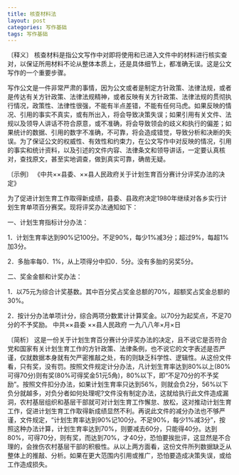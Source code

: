```yaml
---
title: 核查材料法
layout: post
categories: 写作基础
tags: 写作基础
---
```


〔释义〕 核查材料是指公文写作中对即将使用和已进入文件中的材料进行核实查对，以保证所用材料不论从整体本质上，还是具体细节上，都准确无误。这是公文写作的一个重要步骤。

写作公文是一件非常严肃的事情，因为公文或者是制定方针政策、法律法规，或者是传达有关方针政策、法律法规精神，或者反映有关方针政策、法律法规的贯彻执行情况，政策性、法律性很强，不能有半点差错，不能有任何马虎。如果反映的情况、引用的事实不真实，或有所出入，将会导致决策失误；如果引用有关文件、法规以及领导人讲话不符合原意，或不准确，将会导致领会的歧义和执行的偏差；如果统计的数据、引用的数字不准确，不可靠，将会造成错觉，导致分析和决断的失误。为了保证公文的权威性、有效性和约束力，在公文写作中对反映的情况，引用的事实和统计资料，以及引述的文件内容、法律条文和领导讲话，一定要认真核对，查找原文，甚至实地调查，做到真实可靠，确凿无疑。

〔示例〕 《中共××县委、××县人民政府关于计划生育百分赛计分评奖办法的决定》

为了促进计划生育工作取得新成绩，县委、县政府决定1980年继续对各乡实行计划生育单项百分赛奖。现将评奖办法通知如下：

一、计划生育指标计分办法：

1．计划生育率达到90%记100分。不足90%，每少1%减3分；超过9%，每超1%加3分。

2．多胎率每0．1%，从上项得分中扣0．5分。没有多胎的另奖5分。

二、奖金金额和计奖办法：

1．以75元为综合计奖基数。其中百分奖占奖金总额的70%，超额奖占奖金总额的30%。

2．按计分办法单项计分，综合两项分数累计计算奖金。以70分为起奖点，不足70分的不予奖励。
中共××县委
××县人民政府
一九八八年×月×日

〔简析〕 这是一份关于计划生育百分赛计分评奖办法的决定，且不说它是否符合党和国家有关计划生育工作的方针政策、法律条例，也不说它的文字表述是否严谨，仅就数据本身就有欠严密推敲之处，有的则缺乏科学性、逻辑性。从这份文件看，只有奖，没有罚。按照文件规定计分办法，凡计划生育率达到80%以上(80%可得70分)则有奖(80%可得奖金51元5角)，80%以下，即“不足70分的不予奖励”。按照文件扣分办法，如果计划生育率只达到56%，则就会负2分，56%以下负分就越多，对负分者如何处理呢?文件没有制定办法，这就给执行此文件造成漏洞，农村基层组织和基层干部就可对计划生育工作懈怠、放松，这对推动计划生育工作，促进计划生育工作取得新成绩显然不利。再说此文件的减分办法也不够严谨，文件规定，“计划生育率达到90%记100分。不足90%，每少1%减3分”，按照这种办法计算，计划生育率达到70%，则要减去60分，只能得40分。达到80%，可得70分，则有奖，而达到70%，才40分，恐怕要挨批评，这显然是不合理的，会挫伤农村基层干部的积极性。从以上两方面看，这份文件所列数据缺乏从整体上的推敲、分析。如果在更大范围内引用或推广，恐怕要造成决策失误，或给工作造成损失。 